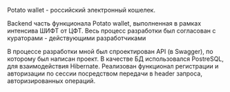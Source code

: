 Potato wallet - российский электронный кошелек.

Backend часть функционала Potato wallet, выполненная в рамках интенсива ШИФТ от ЦФТ. Весь процесс разработки был согласован с кураторами - действующими разработчиками

В процессе разработки мной был спроектирован API (в Swagger), по которому был написан проект. В качестве БД использовался PostreSQL, для взаимодействия Hibernate.
Реализован функционал регистрации и авторизации по сессии посредством передачи в header запроса, авторизированных операций.
